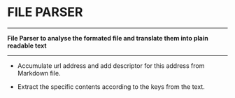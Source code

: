 # FILE PARSER
------------

**File Parser to analyse the formated file and translate them into plain readable text**

------------

* Accumulate url address and add descriptor for this address from Markdown file.

* Extract the specific contents according to the keys from the text.

